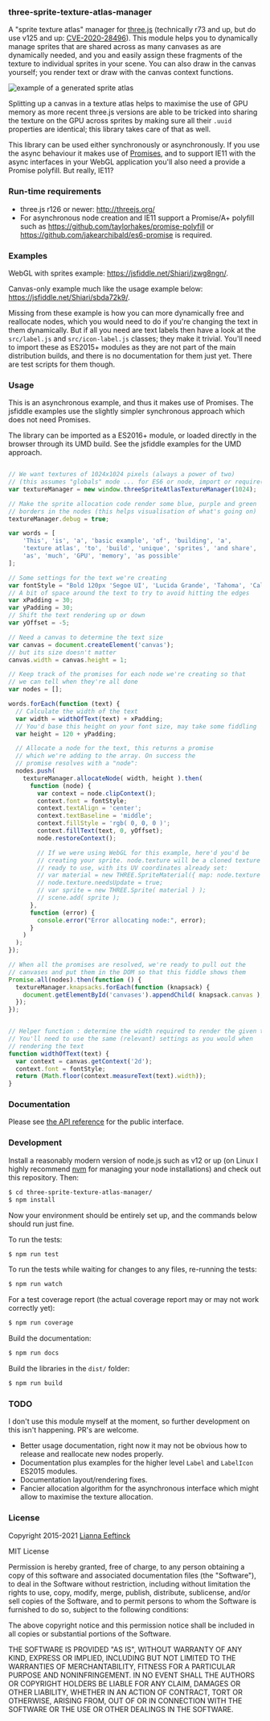 ### three-sprite-texture-atlas-manager ###

A "sprite texture atlas" manager for [three.js](http://threejs.org/) (technically r73 and up, but do use v125 and up: [CVE-2020-28496](https://github.com/advisories/GHSA-fq6p-x6j3-cmmq)). This module helps you to dynamically manage sprites that are shared across as many canvases as are dynamically needed, and you and easily assign these fragments of the texture to individual sprites in your scene. You can also draw in the canvas yourself; you render text or draw with the canvas context functions.


![example of a generated sprite atlas](screenshots/sprite-atlas-example.png "Actual example of a generated sprite atlas")

Splitting up a canvas in a texture atlas helps to maximise the use of GPU memory as more recent three.js versions are able to be tricked into sharing the texture on the GPU across sprites by making sure all their `.uuid` properties are identical; this library takes care of that as well.

This library can be used either synchronously or asynchronously. If you use the async behaviour it makes use of [Promises](https://developer.mozilla.org/en/docs/Web/JavaScript/Reference/Global_Objects/Promise), and to support IE11 with the async interfaces in your WebGL application you'll also need a provide a Promise polyfill. But really, IE11?

### Run-time requirements ###

* three.js r126 or newer: http://threejs.org/
* For asynchronous node creation and IE11 support a Promise/A+ polyfill such as https://github.com/taylorhakes/promise-polyfill or https://github.com/jakearchibald/es6-promise is required.

### Examples ###

WebGL with sprites example: https://jsfiddle.net/Shiari/jzwg8ngn/.

Canvas-only example much like the usage example below: https://jsfiddle.net/Shiari/sbda72k9/.

Missing from these example is how you can more dynamically free and reallocate nodes, which you would need to do if you're changing the text in them dynamically. But if all you need are text labels then have a look at the `src/label.js` and `src/icon-label.js` classes; they make it trivial. You'll need to import these as ES2015+ modules as they are not part of the main distribution builds, and there is no documentation for them just yet. There are test scripts for them though.

### Usage ###

This is an asynchronous example, and thus it makes use of Promises. The jsfiddle examples use the slightly simpler synchronous approach which does not need Promises.

The library can be imported as a ES2016+ module, or loaded directly in the browser through its UMD build. See the jsfiddle examples for the UMD approach.

```javascript

// We want textures of 1024x1024 pixels (always a power of two)
// (this assumes "globals" mode ... for ES6 or node, import or require())
var textureManager = new window.threeSpriteAtlasTextureManager(1024);

// Make the sprite allocation code render some blue, purple and green
// borders in the nodes (this helps visualisation of what's going on)
textureManager.debug = true;

var words = [
    'This', 'is', 'a', 'basic example', 'of', 'building', 'a',
    'texture atlas', 'to', 'build', 'unique', 'sprites', 'and share',
    'as', 'much', 'GPU', 'memory', 'as possible'
];

// Some settings for the text we're creating
var fontStyle = "Bold 120px 'Segoe UI', 'Lucida Grande', 'Tahoma', 'Calibri', 'Roboto', sans-serif";
// A bit of space around the text to try to avoid hitting the edges
var xPadding = 30;
var yPadding = 30;
// Shift the text rendering up or down
var yOffset = -5;

// Need a canvas to determine the text size
var canvas = document.createElement('canvas');
// but its size doesn't matter
canvas.width = canvas.height = 1;

// Keep track of the promises for each node we're creating so that
// we can tell when they're all done
var nodes = [];

words.forEach(function (text) {
  // Calculate the width of the text
  var width = widthOfText(text) + xPadding;
  // You'd base this height on your font size, may take some fiddling
  var height = 120 + yPadding;

  // Allocate a node for the text, this returns a promise
  // which we're adding to the array. On success the
  // promise resolves with a "node":
  nodes.push(
    textureManager.allocateNode( width, height ).then(
      function (node) {
        var context = node.clipContext();
        context.font = fontStyle;
        context.textAlign = 'center';
        context.textBaseline = 'middle';
        context.fillStyle = 'rgb( 0, 0, 0 )';
        context.fillText(text, 0, yOffset);
        node.restoreContext();

        // If we were using WebGL for this example, here'd you'd be
        // creating your sprite. node.texture will be a cloned texture
        // ready to use, with its UV coordinates already set:
        // var material = new THREE.SpriteMaterial({ map: node.texture });
        // node.texture.needsUpdate = true;
        // var sprite = new THREE.Sprite( material ) );
        // scene.add( sprite );
      },
      function (error) {
        console.error("Error allocating node:", error);
      }
    )
  );
});

// When all the promises are resolved, we're ready to pull out the
// canvases and put them in the DOM so that this fiddle shows them
Promise.all(nodes).then(function () {
  textureManager.knapsacks.forEach(function (knapsack) {
    document.getElementById('canvases').appendChild( knapsack.canvas );
  });
});


// Helper function : determine the width required to render the given text.
// You'll need to use the same (relevant) settings as you would when
// rendering the text
function widthOfText(text) {
  var context = canvas.getContext('2d');
  context.font = fontStyle;
  return (Math.floor(context.measureText(text).width));
}

```

### Documentation ###

Please see [the API reference](docs/API.md) for the public interface.

### Development ###

Install a reasonably modern version of node.js such as v12 or up (on Linux I highly recommend [nvm](https://github.com/creationix/nvm) for managing your node installations) and check out this repository. Then:

```bash
$ cd three-sprite-texture-atlas-manager/
$ npm install
```

Now your environment should be entirely set up, and the commands below should run just fine.

To run the tests:

```bash
$ npm run test
```

To run the tests while waiting for changes to any files, re-running the tests:

```bash
$ npm run watch
```

For a test coverage report (the actual coverage report may or may not work correctly yet):

```bash
$ npm run coverage
```

Build the documentation:

```bash
$ npm run docs
```

Build the libraries in the `dist/` folder:

```bash
$ npm run build
```


### TODO ###

I don't use this module myself at the moment, so further development on this isn't happening. PR's are welcome.

* Better usage documentation, right now it may not be obvious how to release and reallocate new nodes properly.
* Documentation plus examples for the higher level `Label` and `LabelIcon` ES2015 modules.
* Documentation layout/rendering fixes.
* Fancier allocation algorithm for the asynchronous interface which might allow to maximise the texture allocation.

### License ###

Copyright 2015-2021 [Lianna Eeftinck](https://github.com/leeft/)

MIT License

Permission is hereby granted, free of charge, to any person obtaining a copy of this software and associated documentation files (the "Software"), to deal in the Software without restriction, including without limitation the rights to use, copy, modify, merge, publish, distribute, sublicense, and/or sell copies of the Software, and to permit persons to whom the Software is furnished to do so, subject to the following conditions:

The above copyright notice and this permission notice shall be included in
all copies or substantial portions of the Software.

THE SOFTWARE IS PROVIDED "AS IS", WITHOUT WARRANTY OF ANY KIND, EXPRESS OR IMPLIED, INCLUDING BUT NOT LIMITED TO THE WARRANTIES OF MERCHANTABILITY, FITNESS FOR A PARTICULAR PURPOSE AND NONINFRINGEMENT. IN NO EVENT SHALL THE AUTHORS OR COPYRIGHT HOLDERS BE LIABLE FOR ANY CLAIM, DAMAGES OR OTHER LIABILITY, WHETHER IN AN ACTION OF CONTRACT, TORT OR OTHERWISE, ARISING FROM, OUT OF OR IN CONNECTION WITH THE SOFTWARE OR THE USE OR OTHER DEALINGS IN THE SOFTWARE.

